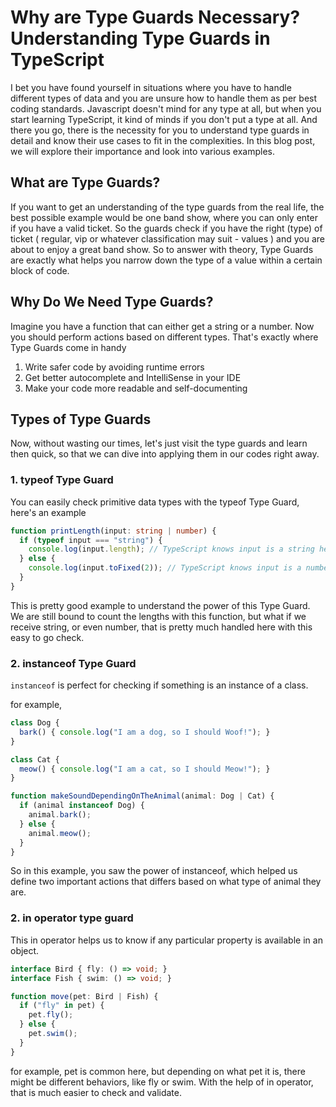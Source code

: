 # Why are Type Guards Necessary? Understanding Type Guards in TypeScript

I bet you have found yourself in situations where you have to handle different types of data and you are unsure how to handle them as per best coding standards. Javascript doesn't mind for any type at all, but when you start learning TypeScript, it kind of minds if you don't put a type at all. And there you go, there is the necessity for you to understand type guards in detail and know their use cases to fit in the complexities. In this blog post, we will explore their importance and look into various examples.

## What are Type Guards?

If you want to get an understanding of the type guards from the real life, the best possible example would be one band show, where you can only enter if you have a valid ticket. So the guards check if you have the right (type) of ticket ( regular, vip or whatever classification may suit - values ) and you are about to enjoy a great band show. So to answer with theory, Type Guards are exactly what helps you narrow down the type of a value within a certain block of code.

## Why Do We Need Type Guards?

Imagine you have a function that can either get a string or a number. Now you should perform actions based on different types. That's exactly where Type Guards come in handy

1. Write safer code by avoiding runtime errors
2. Get better autocomplete and IntelliSense in your IDE
3. Make your code more readable and self-documenting

## Types of Type Guards

Now, without wasting our times, let's just visit the type guards and learn then quick, so that we can dive into applying them in our codes right away.

### 1. typeof Type Guard

You can easily check primitive data types with the typeof Type Guard, here's an example

```typescript
function printLength(input: string | number) {
  if (typeof input === "string") {
    console.log(input.length); // TypeScript knows input is a string here
  } else {
    console.log(input.toFixed(2)); // TypeScript knows input is a number here
  }
}
```

This is pretty good example to understand the power of this Type Guard. We are still bound to count the lengths with this function, but what if we receive string, or even number, that is pretty much handled here with this easy to go check.

### 2. instanceof Type Guard

`instanceof` is perfect for checking if something is an instance of a class.

for example,

```typescript
class Dog {
  bark() { console.log("I am a dog, so I should Woof!"); }
}

class Cat {
  meow() { console.log("I am a cat, so I should Meow!"); }
}

function makeSoundDependingOnTheAnimal(animal: Dog | Cat) {
  if (animal instanceof Dog) {
    animal.bark();
  } else {
    animal.meow();
  }
}
```
So in this example, you saw the power of instanceof, which helped us define two important actions that differs based on what type of animal they are.

### 2. in operator type guard

This in operator helps us to know if any particular property is available in an object.

```typescript
interface Bird { fly: () => void; }
interface Fish { swim: () => void; }

function move(pet: Bird | Fish) {
  if ("fly" in pet) {
    pet.fly(); 
  } else {
    pet.swim(); 
  }
}
```

for example, pet is common here, but depending on what pet it is, there might be different behaviors, like fly or swim. With the help of in operator, that is much easier to check and validate.